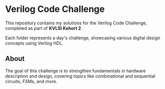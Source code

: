 # Verilog Code Challenge

This repository contains my solutions for the Verilog Code Challenge, completed as part of **KVLSI Kohort 2**.

Each folder represents a day's challenge, showcasing various digital design concepts using Verilog HDL.

## About

The goal of this challenge is to strengthen fundamentals in hardware description and design, covering topics like combinational and sequential circuits, FSMs, and more.
